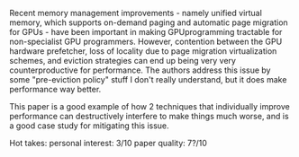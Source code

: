 Recent memory management improvements - namely unified virtual memory, which supports on-demand paging and automatic page migration for GPUs - have been important in making GPUprogramming tractable for non-specialist GPU programmers. However, contention between the GPU hardware prefetcher, loss of locality due to page migration virtualization schemes, and eviction strategies can end up being very very counterproductive for performance. The authors address this issue by some "pre-eviction policy" stuff I don't really understand, but it does make performance way better.

This paper is a good example of how 2 techniques that individually improve performance can destructively interfere to make things much worse, and is a good case study for mitigating this issue.

Hot takes:
personal interest: 3/10
paper quality: 7?/10

